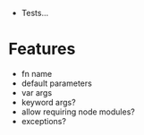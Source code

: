 - Tests...

# Features
- fn name
- default parameters
- var args
- keyword args?
- allow requiring node modules?
- exceptions?